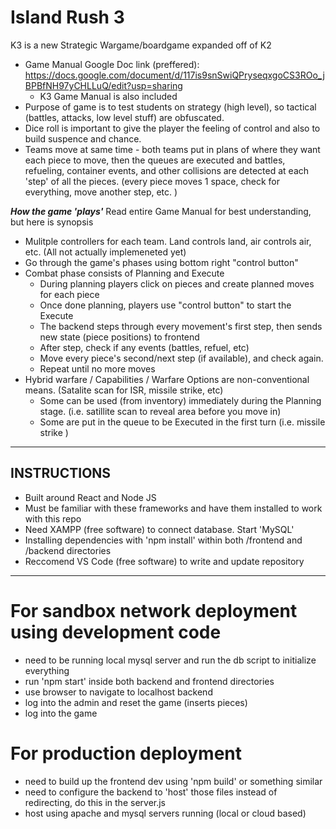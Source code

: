 # Island Rush 3

K3 is a new Strategic Wargame/boardgame expanded off of K2
- Game Manual Google Doc link (preffered): https://docs.google.com/document/d/117is9snSwiQPryseqxgoCS3ROo_jBPBfNH97yCHLLuQ/edit?usp=sharing
    - K3 Game Manual is also included
- Purpose of game is to test students on strategy (high level), so tactical (battles, attacks, low level stuff) are obfuscated. 
- Dice roll is important to give the player the feeling of control and also to build suspence and chance. 
- Teams move at same time - both teams put in plans of where they want each piece to move, then the queues are executed and battles, refueling, container events, and other collisions are detected at each 'step' of all the pieces. (every piece moves 1 space, check for everything, move another step, etc. )


***How the game 'plays'***
Read entire Game Manual for best understanding, but here is synopsis
- Mulitple controllers for each team. Land controls land, air controls air, etc. (All not actually implemeneted yet)
- Go through the game's phases using bottom right "control button"
- Combat phase consists of Planning and Execute
    - During planning players click on pieces and create planned moves for each piece
    - Once done planning, players use "control button" to start the Execute
    - The backend steps through every movement's first step, then sends new state (piece positions) to frontend
    - After step, check if any events (battles, refuel, etc)
    - Move every piece's second/next step (if available), and check again. 
    - Repeat until no more moves
- Hybrid warfare / Capabilities / Warfare Options are non-conventional means. (Satalite scan for ISR, missile strike, etc)
    - Some can be used (from inventory) immediately during the Planning stage. (i.e. satillite scan to reveal area before you move in)
    - Some are put in the queue to be Executed in the first turn (i.e. missile strike )


------------

## INSTRUCTIONS

- Built around React and Node JS
- Must be familiar with these frameworks and have them installed to work with this repo
- Need XAMPP (free software) to connect database. Start 'MySQL'
- Installing dependencies with 'npm install' within both /frontend and /backend directories
- Reccomend VS Code (free software) to write and update repository

------------

# For sandbox network deployment using development code
- need to be running local mysql server and run the db script to initialize everything
- run 'npm start' inside both backend and frontend directories
- use browser to navigate to localhost backend
- log into the admin and reset the game (inserts pieces)
- log into the game

# For production deployment
- need to build up the frontend dev using 'npm build' or something similar
- need to configure the backend to 'host' those files instead of redirecting, do this in the server.js
- host using apache and mysql servers running (local or cloud based)


